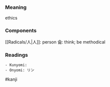 ### Meaning

ethics

### Components

[[Radicals/人|人]]: person 侖: think; be methodical

### Readings

```
- Kunyomi: 
- Onyomi: リン
```

#kanji